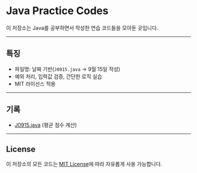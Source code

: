 # Java Practice Codes

이 저장소는 Java를 공부하면서 작성한 연습 코드들을 모아둔 곳입니다.  

---

## 특징
- 파일명: 날짜 기반(`J0915.java` → 9월 15일 작성)
- 예외 처리, 입력값 검증, 간단한 로직 실습
- MIT 라이선스 적용

---

## 기록

- [J0915.java](./codes/J0915.java) (평균 점수 계산)

---

## License
이 저장소의 모든 코드는 [MIT License](./LICENSE)에 따라 자유롭게 사용 가능합니다.
